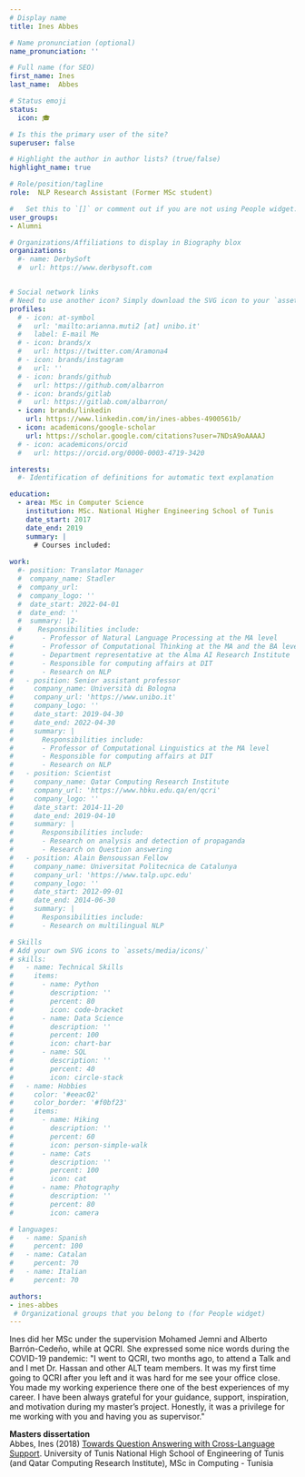 ```yaml
---
# Display name
title: Ines Abbes

# Name pronunciation (optional)
name_pronunciation: ''

# Full name (for SEO)
first_name: Ines
last_name:  Abbes

# Status emoji
status:
  icon: 🎓

# Is this the primary user of the site?
superuser: false

# Highlight the author in author lists? (true/false)
highlight_name: true

# Role/position/tagline
role:  NLP Research Assistant (Former MSc student)

#   Set this to `[]` or comment out if you are not using People widget.
user_groups:
- Alumni

# Organizations/Affiliations to display in Biography blox
organizations:
  #- name: DerbySoft 
  #  url: https://www.derbysoft.com


# Social network links
# Need to use another icon? Simply download the SVG icon to your `assets/media/icons/` folder.
profiles:
  # - icon: at-symbol
  #   url: 'mailto:arianna.muti2 [at] unibo.it'
  #   label: E-mail Me
  # - icon: brands/x
  #   url: https://twitter.com/Aramona4
  # - icon: brands/instagram
  #   url: ''
  # - icon: brands/github
  #   url: https://github.com/albarron
  # - icon: brands/gitlab
  #   url: https://gitlab.com/albarron/
  - icon: brands/linkedin
    url: https://www.linkedin.com/in/ines-abbes-4900561b/
  - icon: academicons/google-scholar
    url: https://scholar.google.com/citations?user=7NDsA9oAAAAJ
  # - icon: academicons/orcid
  #   url: https://orcid.org/0000-0003-4719-3420

interests:
  #- Identification of definitions for automatic text explanation

education:
  - area: MSc in Computer Science
    institution: MSc. National Higher Engineering School of Tunis 
    date_start: 2017
    date_end: 2019
    summary: |
      # Courses included:
      
work:
  #- position: Translator Manager
  #  company_name: Stadler
  #  company_url: 
  #  company_logo: ''
  #  date_start: 2022-04-01
  #  date_end: ''
  #  summary: |2-
  #    Responsibilities include:
#       - Professor of Natural Language Processing at the MA level
#       - Professor of Computational Thinking at the MA and the BA level
#       - Department representative at the Alma AI Research Institute
#       - Responsible for computing affairs at DIT
#       - Research on NLP
#   - position: Senior assistant professor
#     company_name: Università di Bologna
#     company_url: 'https://www.unibo.it'
#     company_logo: ''
#     date_start: 2019-04-30
#     date_end: 2022-04-30
#     summary: |
#       Responsibilities include:
#       - Professor of Computational Linguistics at the MA level
#       - Responsible for computing affairs at DIT
#       - Research on NLP
#   - position: Scientist
#     company_name: Qatar Computing Research Institute
#     company_url: 'https://www.hbku.edu.qa/en/qcri'
#     company_logo: ''
#     date_start: 2014-11-20
#     date_end: 2019-04-10
#     summary: |
#       Responsibilities include:
#       - Research on analysis and detection of propaganda
#       - Research on Question answering
#   - position: Alain Bensoussan Fellow
#     company_name: Universitat Politecnica de Catalunya
#     company_url: 'https://www.talp.upc.edu'
#     company_logo: ''
#     date_start: 2012-09-01
#     date_end: 2014-06-30
#     summary: |
#       Responsibilities include:  
#       - Research on multilingual NLP

# Skills
# Add your own SVG icons to `assets/media/icons/`
# skills:
#   - name: Technical Skills
#     items:
#       - name: Python
#         description: ''
#         percent: 80
#         icon: code-bracket
#       - name: Data Science
#         description: ''
#         percent: 100
#         icon: chart-bar
#       - name: SQL
#         description: ''
#         percent: 40
#         icon: circle-stack
#   - name: Hobbies
#     color: '#eeac02'
#     color_border: '#f0bf23'
#     items:
#       - name: Hiking
#         description: ''
#         percent: 60
#         icon: person-simple-walk
#       - name: Cats
#         description: ''
#         percent: 100
#         icon: cat
#       - name: Photography
#         description: ''
#         percent: 80
#         icon: camera

# languages:
#   - name: Spanish
#     percent: 100
#   - name: Catalan
#     percent: 70
#   - name: Italian
#     percent: 70

authors:
- ines-abbes
 # Organizational groups that you belong to (for People widget)
---
```


Ines did her MSc under the supervision Mohamed Jemni and Alberto Barrón-Cedeño, while at QCRI.
She expressed some nice words during the COVID-19 pandemic: "I went to QCRI, two months ago, to attend a Talk and and I met Dr. Hassan and other ALT team members. It was my first time going to QCRI after you left and it was hard for me see your office close. You made my working experience there one of the best experiences of my career. I have been always grateful for your guidance, support, inspiration, and motivation during my master’s project.  Honestly, it was a privilege for me working with you and having you as supervisor."


**Masters dissertation**<br/>
Abbes, Ines (2018) [Towards Question Answering with Cross-Language Support](). 
University of Tunis National High School of Engineering of Tunis (and Qatar Computing Research Institute), MSc in Computing - Tunisia
